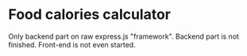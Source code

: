 # Food calories calculator
Only backend part on raw express.js "framework". Backend part is not finished. Front-end is not  even started.
